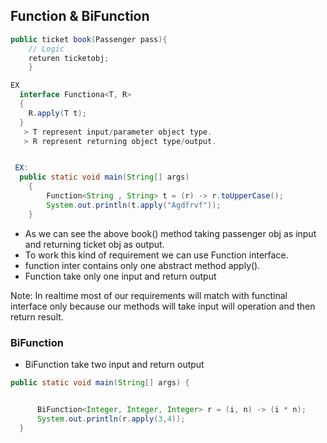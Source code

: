 ## Function  & BiFunction


``````java
public ticket book(Passenger pass){
    // Logic
    returen ticketobj;
    }

EX 
  interface Functiona<T, R>
  {
    R.apply(T t);
  }
   > T represent input/parameter object type.
   > R represent returning object type/output.


 EX:
  public static void main(String[] args)
    {
        Function<String , String> t = (r) -> r.toUpperCase();
        System.out.println(t.apply("Agdfrvf"));
    }  
``````
- As we can see the above book() method taking passenger obj as input and returning ticket obj as output.
- To work this kind of requirement we can use Function interface.
- function inter contains only one abstract method apply().
- Function take only one input and return output

Note: In realtime most of our requirements will match with functinal interface only because our methods will take input will operation and then return result. 

### BiFunction 

- BiFunction take two input and return output 

```````java
public static void main(String[] args) {


      BiFunction<Integer, Integer, Integer> r = (i, n) -> (i * n);
      System.out.println(r.apply(3,4));
  }
```````````


